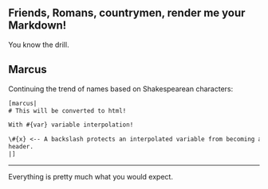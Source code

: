 ## Friends, Romans, countrymen, render me your Markdown!

You know the drill.

## Marcus

Continuing the trend of names based on Shakespearean characters:

```haskell
[marcus|
# This will be converted to html!

With #{var} variable interpolation!

\#{x} <-- A backslash protects an interpolated variable from becoming a
header.
|]
```

----

Everything is pretty much what you would expect.
